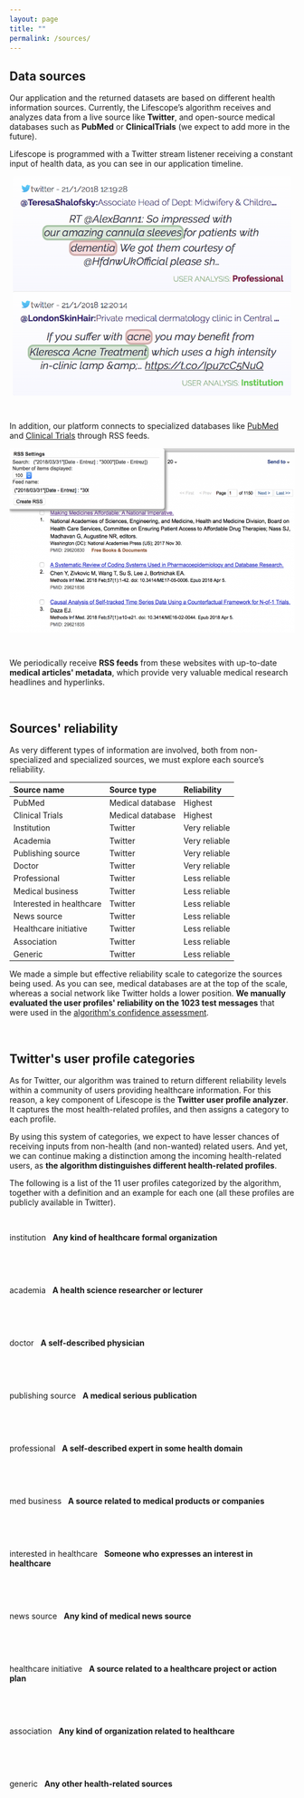 ```yaml
---
layout: page
title: ""
permalink: /sources/
---
```


Data sources
------------

Our application and the returned datasets are based on different health information sources. Currently, the Lifescope’s algorithm receives and analyzes data from a live source like **Twitter**, and open-source medical databases such as **PubMed** or **ClinicalTrials** (we expect to add more in the future).

Lifescope is programmed with a Twitter stream listener receiving a constant input of health data, as you can see in our application timeline.

<p align="center">
<img align="center" width="492" height="387" src="/assets/img/twitterlifescope.png">
</p>

&nbsp; 
&nbsp; 

In addition, our platform connects to specialized databases like [PubMed](https://www.ncbi.nlm.nih.gov/pubmed/) and [Clinical Trials](https://www.clinicaltrials.gov) through RSS feeds.

<p align="center">
<img align="center" width="520" height="325" src="/assets/img/pubmed.png">
</p>


&nbsp; 
&nbsp; 

We periodically receive **RSS feeds** from these websites with up-to-date **medical articles' metadata**, which provide very valuable medical research headlines and hyperlinks.

&nbsp; 

Sources' reliability
--------------------
As very different types of information are involved, both from non-specialized and specialized sources, we must explore each source’s reliability.

| Source name | Source type | Reliability |
|:--------------------------|:------------------|:---------------|
| PubMed | Medical database | Highest |
| Clinical Trials | Medical database | Highest |
| Institution | Twitter | Very reliable |
| Academia | Twitter | Very reliable |
| Publishing source | Twitter | Very reliable |
| Doctor | Twitter | Very reliable |
| Professional | Twitter | Less reliable |
| Medical business | Twitter | Less reliable |
| Interested in healthcare | Twitter | Less reliable |
| News source | Twitter | Less reliable |
| Healthcare initiative | Twitter | Less reliable |
| Association | Twitter | Less reliable |
| Generic | Twitter | Less reliable |

We made a simple but effective reliability scale to categorize the sources being used. As you can see, medical databases are at the top of the scale, whereas a social network like Twitter holds a lower position. **We manually evaluated the user profiles' reliability on the 1023 test messages** that were used in the [algorithm's confidence assessment](/confidence/).

&nbsp; 

Twitter's user profile categories
---------------------------------
As for Twitter, our algorithm was trained to return different reliability levels within a community of users providing healthcare information. For this reason, a key component of Lifescope is the **Twitter user profile analyzer**. It captures the most health-related profiles, and then assigns a category to each profile.

By using this system of categories, we expect to have lesser chances of receiving inputs from non-health (and non-wanted) related users. And yet, we can continue making a distinction among the incoming health-related users, as **the algorithm distinguishes different health-related profiles**.

The following is a list of the 11 user profiles categorized by the algorithm, together with a definition and an example for each one (all these profiles are publicly available in Twitter).

&nbsp;

<span class="institution">institution</span> &nbsp; <b>Any kind of healthcare formal organization</b>

<blockquote class="twitter-tweet" data-lang="en">
<a href="https://twitter.com/AADskin/status/953766892908498945"></a></blockquote>
<script async="" src="//platform.twitter.com/widgets.js" charset="utf-8"></script>

&nbsp; 

&nbsp; 

<span class="academia">academia</span> &nbsp; <b>A health science researcher or lecturer</b>

<blockquote class="twitter-tweet" data-lang="en">
<a href="https://twitter.com/Schoffmonster/status/942790405170651137"></a></blockquote>
<script async="" src="//platform.twitter.com/widgets.js" charset="utf-8"></script>

&nbsp; 

&nbsp; 

<span class="doctor">doctor</span> &nbsp; <b>A self-described physician</b>

<blockquote class="twitter-tweet" data-lang="en">
<a href="https://twitter.com/headachedoc/status/950133426379685889"></a></blockquote>
<script async="" src="//platform.twitter.com/widgets.js" charset="utf-8"></script>

&nbsp; 

&nbsp; 

<span class="publishingsource">publishing source</span> &nbsp; <b>A medical serious publication</b>

<blockquote class="twitter-tweet" data-lang="en">
<a href="https://twitter.com/AmJPsychiatry/status/950780530173280256"></a></blockquote>
<script async="" src="//platform.twitter.com/widgets.js" charset="utf-8"></script>

&nbsp; 

&nbsp;  

<span class="professional">professional</span> &nbsp; <b>A self-described expert in some health domain</b>

<blockquote class="twitter-tweet" data-lang="en">
<a href="https://twitter.com/TraeHook/status/964892231042846721"></a></blockquote>
<script async="" src="//platform.twitter.com/widgets.js" charset="utf-8"></script>

&nbsp; 

&nbsp;  

<span class="medbusiness">med business</span> &nbsp; <b>A source related to medical products or companies</b>

<blockquote class="twitter-tweet" data-lang="en">
<a href="https://twitter.com/kiranshaw/status/982262451855962113"></a></blockquote>
<script async="" src="//platform.twitter.com/widgets.js" charset="utf-8"></script>

&nbsp; 

&nbsp;  

<span class="interested">interested in healthcare</span> &nbsp; <b>Someone who expresses an interest in healthcare</b>

<blockquote class="twitter-tweet" data-lang="en">
<a href="https://twitter.com/eng_louise/status/960098816505589765"></a></blockquote>
<script async="" src="//platform.twitter.com/widgets.js" charset="utf-8"></script>

&nbsp; 

&nbsp;  

<span class="news">news source</span> &nbsp; <b>Any kind of medical news source</b>

<blockquote class="twitter-tweet" data-lang="en">
<a href="https://twitter.com/THEMMEXCHANGE/status/977916534059184128"></a></blockquote>
<script async="" src="//platform.twitter.com/widgets.js" charset="utf-8"></script>

&nbsp; 

&nbsp; 

<span class="initiative">healthcare initiative</span> &nbsp; <b>A source related to a healthcare project or action plan</b>

<blockquote class="twitter-tweet" data-lang="en">
<a href="https://twitter.com/nclexpharm/status/920107188726706176"></a></blockquote>
<script async="" src="//platform.twitter.com/widgets.js" charset="utf-8"></script>

&nbsp; 

&nbsp;  

<span class="association">association</span> &nbsp; <b>Any kind of organization related to healthcare</b>

<blockquote class="twitter-tweet" data-lang="en">
<a href="https://twitter.com/NevadaBaseball/status/979504129633480705"></a></blockquote>
<script async="" src="//platform.twitter.com/widgets.js" charset="utf-8"></script>

&nbsp; 

&nbsp;  

<span class="generic">generic</span> &nbsp; <b>Any other health-related sources</b>
<blockquote class="twitter-tweet" data-lang="en">
<a href="https://twitter.com/VeganHealthDiet/status/983422333800116224"></a></blockquote>
<script async="" src="//platform.twitter.com/widgets.js" charset="utf-8"></script>